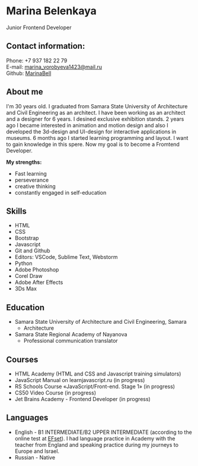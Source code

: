 # **Marina Belenkaya** #
Junior Frontend Developer
## **Contact information:** ##
Phone: +7 937 182 22 79\
E-mail: marina_vorobyeva1423@mail.ru\
Github: [MarinaBell](https://github.com/MarinaBell)
## **About me** ##

I'm 30 years old. I graduated from Samara State University of Architecture and Civil Engineering as an architect. 
I have been working as an architect and a designer for 6 years. I desined exclusive exhibition stands.
2 years ago I became interested in animation and motion design and also I developed the 3d-design and UI-design for interactive applications in museums.
6 months ago I started learning programming and layout. I want to gain knowledge in this spere. Now my goal is to become a Fromtend Developer.

 **My strengths:**
  * Fast learning
  * perseverance
  * creative thinking
  * constantly engaged in self-education

## **Skills** ##
* HTML
* CSS
* Bootstrap
* Javascript 
* Git and Github
* Editors: VSCode, Sublime Text, Webstorm
* Python
* Adobe Photoshop
* Corel Draw
* Adobe After Effects
* 3Ds Max

## **Education** ##
* Samara State University of Architecture and Civil Engineering, Samara
  * Architecture
* Samara State Regional Academy of Nayanova
  * Professional communication translator
## **Courses** ##
* HTML Academy (HTML and CSS and Javascript training simulators)
* JavaScript Manual on learnjavascript.ru (in progress)
* RS Schools Course «JavaScript/Front-end. Stage 1» (in progress)
* CS50 Video Course (in progress)
* Jet Brains Academy - Frontend Developer (in progress) 
## **Languages** ##
* English - B1 INTERMEDIATE/B2 UPPER INTERMEDIATE (according to the online test at [EFset](www.efset.org)). 
I had language practice in Academy with the teacher from England and speaking practice during my journeys to Europe and Israel.
* Russian - Native